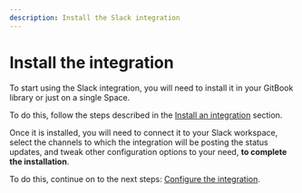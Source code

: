```yaml
---
description: Install the Slack integration
---
```


# Install the integration

To start using the Slack integration, you will need to install it in your GitBook library or just on a single Space.

To do this, follow the steps described in the [Install an integration](../install-an-integration.md) section.

Once it is installed, you will need to connect it to your Slack workspace, select the channels to which the integration will be posting the status updates, and tweak other configuration options to your need, **to complete the installation**.

To do this, continue on to the next steps: [Configure the integration](configure-the-integration.md).
